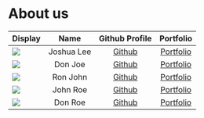 # About us

Display |    Name    |               Github Profile                | Portfolio 
--------|:----------:|:-------------------------------------------:|:---------:
![](https://via.placeholder.com/100.png?text=Photo) | Joshua Lee | [Github](https://github.com/joshualeejunyi) | [Portfolio](docs/team/joshualee.md)
![](https://via.placeholder.com/100.png?text=Photo) |  Don Joe   |        [Github](https://github.com/)        | [Portfolio](docs/team/johndoe.md)
![](https://via.placeholder.com/100.png?text=Photo) |  Ron John  |        [Github](https://github.com/)        | [Portfolio](docs/team/johndoe.md)
![](https://via.placeholder.com/100.png?text=Photo) |  John Roe  |        [Github](https://github.com/)        | [Portfolio](docs/team/johndoe.md)
![](https://via.placeholder.com/100.png?text=Photo) |  Don Roe   |        [Github](https://github.com/)        | [Portfolio](docs/team/johndoe.md)

